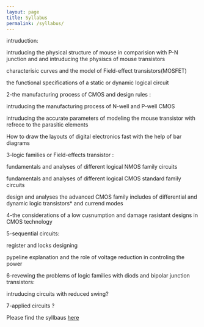 ```yaml
---
layout: page
title: Syllabus
permalink: /syllabus/
---
```


<h>intruduction:</h>

intruducing the physical structure of mouse in comparision with P-N junction and and intruducing the physiscs of mouse transistors

characterisic curves and the model of Field-effect transistors(MOSFET)

the functional specifications of a static or dynamic logical circuit

2-the manufacturing process of CMOS and design rules :

intruducing the manufacturing process of N-well and P-well CMOS

intruducing the accurate parameters of modeling the mouse transistor with refrece to the parasitic elements

How to draw  the layouts of digital electronics fast with the  help of bar diagrams

3-logic families or Field-effects transistor :

fundamentals and analyses of different logical NMOS family circuits 

fundamentals and analyses of different logical CMOS standard family circuits 

design and analyses the advanced CMOS family includes of differential and dynamic logic transistors* and currend modes

4-the considerations of a low cusnumption and damage rasistant designs in CMOS technology

5-sequential circuits:

register and locks designing 

pypeline explanation   and the role of voltage reduction in controling the power

6-revewing the problems of logic families with diods and bipolar junction transistors:

intruducing circuits with reduced swing?

7-applied circuits
?




















Please find the syllbaus [here](/static_files/materials/Syllabus.pdf)
